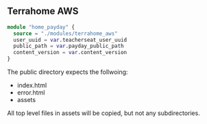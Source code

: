 ## Terrahome AWS

```tf
module "home_payday" {
  source = "./modules/terrahome_aws"
  user_uuid = var.teacherseat_user_uuid
  public_path = var.payday_public_path
  content_version = var.content_version
}
```

The public directory expects the follwoing:
- index.html
- error.html
- assets

All top level files in assets will be copied, but not any subdirectories.
